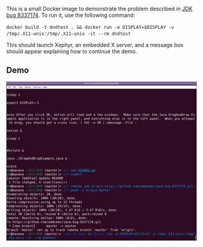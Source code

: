 This is a small Docker image to demonstrate the problem described in [JDK bug 8337174](https://bugs.java.com/bugdatabase/view_bug?bug_id=JDK-8337174).  To run it, use the following command:

`docker build -t dndtest . && docker run -e DISPLAY=$DISPLAY -v /tmp/.X11-unix:/tmp/.X11-unix -it --rm dndtest`

This should launch Xephyr, an embedded X server, and a message box should appear explaining how to continue the demo.

## Demo

![Demo](demo.gif)
